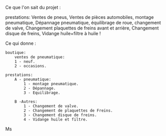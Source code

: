 Ce que l'on sait du projet :

prestations: Ventes de pneus, Ventes de pièces automobiles, montage pneumatique, Dépannage pneumatique, équilibrage de roue, changement de valve, Changement plaquettes de freins avant et arrière, Changement disque de freins, Vidange huile+filtre à huile 
!

Ce qui donne :



    boutique: 
        ventes de pneumatique:
        1 - neuf.
        2 - occasions.

    prestations:
        A - pneumatique:
            1 - montage pneumatique.
            2 - Dépannage.
            3 - Equilibrage.
    
        B -Autres:
            1 - Changement de valve.
            2 - Changement de plaquettes de Freins.
            3 - Changement disque de freins.
            4 - Vidange huile et filtre.
Ms
